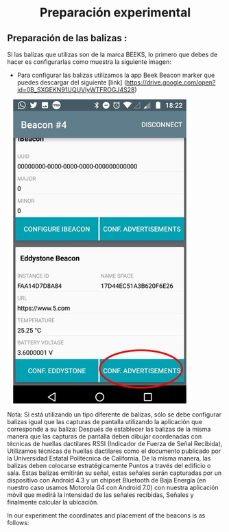 <H1 align = "center">
Preparación experimental
  <a href="#">
  </a>
</H1>


## Preparación de las balizas :
Si las balizas que utilizas son de la marca BEEKS, lo primero que debes de hacer es configurarlas como muestra la siguiente imagen:
-	Para configurar las balizas utilizamos la app Beek Beacon marker que puedes descargar del siguiente [link] (https://drive.google.com/open?id=0B_SXGEKN91UQUVlyWTFROGJ4S28)

  ![](img/BeeksBeaconMarkerScreen1.JPG?raw=true)

 Nota: Si está utilizando un tipo diferente de balizas, sólo se debe configurar balizas igual que las capturas de pantalla utilizando la aplicación que corresponde a su baliza:
Después de establecer las balizas de la misma manera que las capturas de pantalla deben dibujar coordenadas con técnicas de huellas dactilares RSSI (Indicador de Fuerza de Señal Recibida), 
Utilizamos técnicas de huellas dactilares como el documento publicado por la Universidad Estatal Politécnica de California. De la misma manera, las balizas deben colocarse estratégicamente
Puntos a través del edificio o sala. Estas balizas emitirán su señal, estas señales serán capturadas por un dispositivo con Android 4.3 y un chipset Bluetooth de Baja Energía 
(en nuestro caso usamos Motorola G4 con Android 7.0) con nuestra aplicación móvil que medirá la intensidad de las señales recibidas, Señales y finalmente calcular la ubicación.

In our experiment the coordinates and placement of the beacons is as follows:
